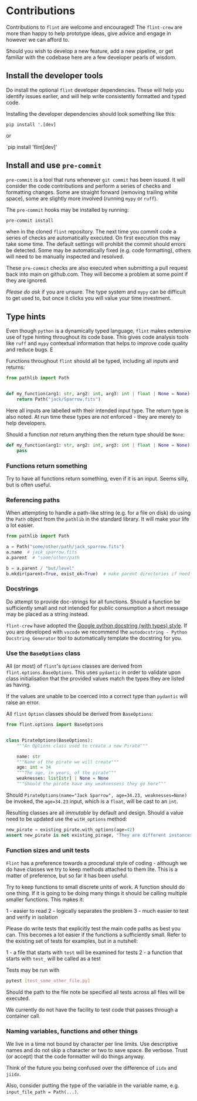 # Contributions

Contributions to `flint` are welcome and encouraged! The `flint-crew` are more than happy to help prototype ideas, give advice and engage in however we can afford to.

Should you wish to develop a new feature, add a new pipeline, or get familiar with the codebase here are a few developer pearls of wisdom.

## Install the developer tools

Do install the optional `flint` developer dependencies. These will help you identify issues earlier, and will help write consistently formatted and typed code.

Installing the developer dependencies should look something like this:

`pip install '.[dev]`

or

`pip install 'flint[dev]'

## Install and use `pre-commit`

`pre-commit` is a tool that runs whenever `git commit` has been issued. It will consider the code contributions and perform a series of checks and formatting changes. Some are straight forward (removing trailing white space), some are slightly more involved (running `mypy` or `ruff`).

The `pre-commit` hooks may be installed by running:

```bash
pre-commit install
```

when in the cloned `flint` repository. The next time you commit code a series of checks are automatically executed. On first execution this may take some time. The default settings will prohibit the commit should errors be detected. Some may be automatically fixed (e.g. code formatting), others will need to be manually inspected and resolved.

These `pre-commit` checks are also executed when submitting a pull request back into main on github.com. They will become a problem at some point if they are ignored.

*Please do ask* if you are unsure. The type system and `mypy` can be difficult to get used to, but once it clicks you will value your time investment.

## Type hints

Even though `python` is a dynamically typed language, `flint` makes extensive use of type hinting throughout its code base. This gives code analysis tools like `ruff` and `mypy` contextual information that helps to improve code quality and reduce bugs. E

Functions throughout `flint` should all be typed, including all inputs and returns:

```python
from pathlib import Path


def my_function(arg1: str, arg2: int, arg3: int | float | None = None) -> Path:
    return Path("jack/Sparrow.fits")
```

Here all inputs are labelled with their intended input type. The return type is also noted. At run time these types are _not_ enforced - they are merely to help developers.

Should a function _not_ return anything then the return type should be `None`:

```python
def my_function(arg1: str, arg2: int, arg3: int | float | None = None) -> None:
    pass
```

### Functions return something

Try to have all functions return something, even if it is an input. Seems silly, but is often useful.

### Referencing paths

When attempting to handle a path-like string (e.g. for a file on disk) do using the `Path` object from the `pathlib` in the standard library. It will make your life a lot easier.

```python
from pathlib import Path

a = Path("some/other/path/jack_sparrow.fits")
a.name  # jack_sparrow.fits
a.parent  # "some/other/path

b = a.parent / "but/level"
b.mkdir(parent=True, exist_ok=True)  # make parent directories if need
```

### Docstrings

Do attempt to provide doc-strings for all functions. Should a function be sufficiently small and not intended for public consumption a short message may be placed as a string instead.

`flint-crew` have adopted the [Google python docstring (with types) style](https://sphinxcontrib-napoleon.readthedocs.io/en/latest/example_google.html). If you are developed with `vscode` we recommend the `autodocstring - Python Docstring Generator` tool to automatically template the docstring for you.

### Use the `BaseOptions` class

All (or most) of `flint`'s `Options` classes are derived from `flint.options.BaseOptions`. This uses `pydantic` in order to validate upon class initialisation that the provided values match the types they are listed as having.

If the values are unable to be coerced into a correct type than `pydantic` will raise an error.

All `flint` `Option` classes should be derived from `BaseOptions`:

```python
from flint.options import BaseOptions


class PirateOptions(BaseOptions):
    """An Options class used to create a new Pirate"""

    name: str
    """Name of the pirate we will create"""
    age: int = 34
    """The age, in years, of the pirate"""
    weaknesses: list[str] | None = None
    """Should the pirate have any weaknessess they go here"""
```

Should `PirateOptions(name="Jack Sparrow", age=34.23, weaknesses=None)` be invoked, the `age=34.23` input, which is a `float`, will be cast to an `int`.

Resulting classes are all _immutable_ by default and design. Should a value need to be updated use the `witH_options` method:

```python
new_pirate = existing_pirate.with_options(age=42)
assert new_pirate is not existing_pirage, "They are different instances"
```

### Function sizes and unit tests

`Flint` has a preference towards a procedural style of coding - although we do have classes we try to keep methods attached to them lite. This is a matter of preference, but so far it has been useful.

Try to keep functions to small discrete units of work. A function should do one thing. If it is going to be doing many things it should be calling multiple smaller functions. This makes it:

1 - easier to read
2 - logically separates the problem
3 - much easier to test and verify in isolation

Please do write tests that explicitly test the main code paths as best you can. This becomes a lot easier if the functions a sufficiently small. Refer to the existing set of tests for examples, but in a nutshell:

1 - a file that starts with `test` will be examined for tests
2 - a function that starts with `test_` will be called as a test

Tests may be run with

```bash
pytest [test_some_other_file.py]
```

Should the path to the file note be specified all tests across all files will be executed.

We currently do not have the facility to test code that passes through a container call.

### Naming variables, functions and other things

We live in a time not bound by character per line limits. Use descriptive names and do not skip a character or two to save space. Be verbose. Trust (or accept) that the code formatter will do things anyway.

Think of the future you being confused over the difference of `iidx` and `jiidx`.

Also, consider putting the type of the variable in the variable name, e.g. `input_file_path = Path(...)`.
